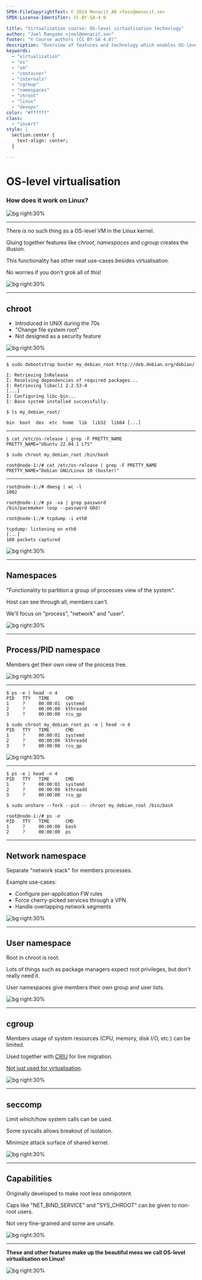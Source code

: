 ```yaml
---
SPDX-FileCopyrightText: © 2024 Menacit AB <foss@menacit.se>
SPDX-License-Identifier: CC-BY-SA-4.0

title: "Virtualisation course: OS-level virtualisation technology"
author: "Joel Rangsmo <joel@menacit.se>"
footer: "© Course authors (CC BY-SA 4.0)"
description: "Overview of features and technology which enables OS-level virtualisation on Linux"
keywords:
  - "virtualisation"
  - "os"
  - "vm"
  - "container"
  - "internals"
  - "cgroup"
  - "namespaces"
  - "chroot"
  - "linux"
  - "devops"
color: "#ffffff"
class:
  - "invert"
style: |
  section.center {
    text-align: center;
  }

---
```

<!-- _footer: "%ATTRIBUTION_PREFIX% Enrique Jiménez (CC BY-SA 2.0)" -->
# OS-level virtualisation
### How does it work on Linux?

![bg right:30%](images/19-silicon_wafer.jpg)

<!--
- We'll take a peak into which features of Linux that enable solutions like LXC and VZ to work

- Don't expect you to remember all details and commands, but these isolation features serves as
the for OS-level virtualisation security.
-->

---
<!-- _footer: "%ATTRIBUTION_PREFIX% Eric Nielsen (CC BY 2.0)" -->
There is no such thing as a OS-level VM in the Linux kernel.  
  
Gluing together features like _chroot_, _namespaces_ and _cgroup_ creates the illusion.  
  
This functionality has other neat use-cases besides virtualisation.

No worries if you don't grok all of this!

![bg right:30%](images/19-abandoned_house.jpg)

<!--
- There is no spoon

- Unlike OSes such as FreeBSD and Solaris, there is no kernel concept of a OS-level VM in Linux

- For better or worse, a hodgepodge of technologies are used together to build something that looks
like an OS on a real server

- The flip side of this is that the features can be used to achieve other kool things outside of
the system virtualisation space

- We won't cover all technologies, but rather focus on the core ones

Segue: We have to start some where, may as well travel back to the epoch...
-->

---
<!-- _footer: "%ATTRIBUTION_PREFIX% Dennis van Zuijlekom (CC BY-SA 2.0)" -->
## chroot
- Introduced in UNIX during the 70s
- "Change file system root"
- Not designed as a security feature

![bg right:30%](images/19-pdp.jpg)

<!--
- Somewhat mysterious origins

- Theory is that it was originally developed to aid development of new UNIX OS versions

- Syscall to change a process (and sub-processes) view of the file system three

- Prevent processes in chroot from accessing files outside of the specified directory

- Not designed for security, as were about to see

Segue: Probably makes more sense with an example...
-->

---
```
$ sudo debootstrap buster my_debian_root http://deb.debian.org/debian/

I: Retrieving InRelease 
I: Resolving dependencies of required packages...
I: Retrieving libacl1 2.2.53-4
[...]
I: Configuring libc-bin...
I: Base system installed successfully.
```

```
$ ls my_debian_root/

bin  boot  dev  etc  home  lib  lib32  lib64 [...]
```

<!--
- Debootstrap is a tool to download and "install" a Debian-based distribution into a directory

- Used by installers and similar during system setup

- In this example Debian 10 (codename "buster") is installed to the directory "my_debian_root"

- When listing files in the directory, we recognize these from the file system root ("/")

- This will serve as the base for our chroot
-->

---
```
$ cat /etc/os-release | grep -F PRETTY_NAME
PRETTY_NAME="Ubuntu 22.04.1 LTS"

$ sudo chroot my_debian_root /bin/bash

root@node-1:/# cat /etc/os-release | grep -F PRETTY_NAME
PRETTY_NAME="Debian GNU/Linux 10 (buster)"
```

<!--
- To show that this actually, OS information is printed on the host and in the chroot ("guest")

- The CLI program "chroot" uses the "chroot" syscall

- Spawn an interactive shell in the chroot (bash)

- Notice how the prompt change, this is Debian's default prompt

- The file "/etc/os-release" in the Debian chroot is actually "my_debian_root/etc/os-release"

Segue: This kind-of-works, we have some sort of proto-virtualisation going on here, but as I said
chroot was not designed as a security feature...
-->

---
<!-- _footer: "%ATTRIBUTION_PREFIX% Andrew Hart (CC BY-SA 2.0)" -->

```
root@node-1:/# dmesg | wc -l
1002

root@node-1:/# ps -xa | grep password
/bin/pacemaker loop --password G0d!

root@node-1:/# tcpdump -i eth0

tcpdump: listening on eth0
[...]
160 packets captured
```

![bg right:30%](images/19-broken_glass.jpg)

<!--
- The same kernel is shared inside and outside of the chroot

- root is still root and can list/kill/manipulate processes, read sensitive kernel logs, dump
network traffic, load kernel modules, restart the host, etc.

- The only thing that is isolated is the file system

Segue: How do we solve this? Kernel namespaces is a part of the solution...
-->

---
<!-- _footer: "%ATTRIBUTION_PREFIX% Torkild Retvedt (CC BY-SA 2.0)" -->
## Namespaces
"Functionality to partition a group of processes view of the system".  
  
Host can see through all, members can't.  

We'll focus on "process", "network" and "user".

![bg right:30%](images/19-cameleon.jpg)

<!--
- Since the early 2000s, the Linux kernels namespace functionality has grown organically

- Allows us to create new and isolated "views" of parts of the kernel, such as users, file systems,
network interfaces/routes processes

- Members in this case is one or more processes (including their sub-processes)

- Works like a one-way mirror, the host can see what is going on inside all namespaces, but their
members can only see things in their dedicated namespace(s)

- There are currently eight different ones and new ones are in development, we'll focus one the
ones that are most important and/or easy to understand

- Cgroup, IPC, Network, Mount, PID, Time, User, UTS

Segue: This is a bit complicated to explain, some examples may help...
-->

---
<!-- _footer: "%ATTRIBUTION_PREFIX% David J (CC BY 2.0)" -->
## Process/PID namespace
Members get their own view of the process tree.

![bg right:30%](images/19-tree.jpg)

<!--
- All programs that are started on a Linux system (processes) gets their own process ID (PID)

- The PIDs start from 1, which is the first program started upon boot and typically an init system
like systemd or OpenRC

- A user can view/kill/interact with their own processes, root can do it for all (by default)

- A malicious program could do bad thing with other processes

- The PID namespace gives it members it's own listing - a PID inside a NS may be 5 from the
perspective of the host, but 1 inside the namespace

- This means that namespace members can only mess with their own processes
-->

---
<!-- _footer: "%ATTRIBUTION_PREFIX% Helsinki Hacklab (CC BY 2.0)" -->
```
$ ps -e | head -n 4
PID   TTY   TIME      CMD
1     ?     00:00:01  systemd
2     ?     00:00:00  kthreadd
3     ?     00:00:00  rcu_gp

$ sudo chroot my_debian_root ps -e | head -n 4
PID   TTY   TIME      CMD
1     ?     00:00:01  systemd
2     ?     00:00:00  kthreadd
3     ?     00:00:00  rcu_gp
```

![bg right:30%](images/19-led_smile.jpg)

<!--
- Listing of processes inside and outside of the chroot, showing their the same
-->

---
```
$ ps -e | head -n 4
PID   TTY   TIME      CMD
1     ?     00:00:01  systemd
2     ?     00:00:00  kthreadd
3     ?     00:00:00  rcu_gp

$ sudo unshare --fork --pid -- chroot my_debian_root /bin/bash

root@node-1:/# ps -e
PID   TTY   TIME      CMD
1     ?     00:00:00  bash
2     ?     00:00:00  ps
```

<!--
- "unshare" and "nsenter" are two good CLI utilities for playing around with NSes

- In this case, we create a new PID namespace that the chroot command is executed in

- The example shows how PID 1 is different in these contexts 
-->

---
<!-- _footer: "%ATTRIBUTION_PREFIX% Dave Herholz (CC BY-SA 2.0)" -->
## Network namespace
Separate "network stack" for members processes.  
  
Example use-cases:
- Configure per-application FW rules
- Force cherry-picked services through a VPN
- Handle overlapping network segments 

![bg right:30%](images/19-network_switches.jpg)

<!--
- The network namespace may be the most versatile one

- When a new network NS is created, no network devices are in it and it got it's own routing table,
firewall rules, etc

- We can either move one or more physical interfaces into the NS or virtual interface route through
the host namespace

- This is how OS-level guests are network isolated from each other, but very useful in other cases
as well as the slide says

TODO: Write better descriptions of non-virt use-cases
-->

---
<!-- _footer: "%ATTRIBUTION_PREFIX% Thierry Ehrmann (CC BY 2.0)" -->
## User namespace
Root in chroot is root.  
  
Lots of things such as package managers expect root privileges, but don't really need it.  
  
User namespaces give members their own group and user lists.

![bg right:30%](images/19-wireframe_head.jpg)

<!--
- Read the first sentence five times fast!

- As mentioned, root in the chroot can still mess with the shared kernel

- Many things expect to be run as root/UID 0, but don't usually need it as they only poke around on
the file system ("my_debian_root" in this case) and won't use dangerous/fancy kernel features

- Like the PID NS, members of a user NS get their own account list: UID 0 (root) for the NS members
may be UID 2031 on "the host"/outside of the NS

Segue: Could talk about NSes, let's move on to cgroups...
-->

---
<!-- _footer: "%ATTRIBUTION_PREFIX% Pete Seeger (CC BY 2.0)" -->
## cgroup
Members usage of system resources (CPU, memory, disk I/O, etc.) can be limited.  
  
Used together with [CRIU](https://criu.org/) for live migration.  
  
[Not just used for virtualisation](https://www.redhat.com/sysadmin/cgroups-part-four).

![bg right:30%](images/19-bonzai_tree.jpg)

<!--
- Control groups

- Limit how much resources a group of processes can use

- Possibility to pin the on specific CPU cores for example, which can be good for performance and
security (prevent "noisy neighbors" on the CPU core, keep cache warm/isolate)

- Supports a feature called checkpointing which can be used to snap the state of processes in a
cgroup - this state can be restored or migrated to another host (in some cases hehe) 

- Heavily used by systemd, all services and users run in their own cgroup to allow granular
resource measurements/restrictions. Also good if you wanna kill a service and don't leave zombie
process lying around (https://en.wikipedia.org/wiki/Zombie_process)
-->

---
<!-- _footer: "%ATTRIBUTION_PREFIX% Wendelin Jacober (CC0 1.0)" -->
## seccomp
Limit which/how system calls can be used.  
  
Some syscalls allows breakout of isolation.  
  
Minimize attack surface of shared kernel.  

![bg right:30%](images/19-telephone_booth.jpg)

<!--
- Mentioned system calls (syscalls) several times during the course: the way user applications tell
the kernel to do things, such as open files or network sockets

- x86_64 Linux expose over 300 different syscalls, some of which are simple and others with complex
configuration options (syscall arguments)

- Large attack surface, some are know to break isolation. We don't want a guest to be able to issue
a syscall that reboots the system, do we?

- As always, we want to limit the attack surface: most applications don't use too many of them any
way

- Some applications, like the Firefox rendering process, do this to sandbox itself and limit
potential things an attacker could do if compromised

Segue: We've talked about how OS-level virtualisation was partly introduced as making proper
multi-user/admin restrictions to tricky. Well, we've tried to do that also...
-->

---
<!-- _footer: "%ATTRIBUTION_PREFIX% Bengt Nyman (CC BY 2.0)" -->
## Capabilities 
Originally developed to make root less omnipotent.  
  
Caps like "NET\_BIND\_SERVICE" and "SYS\_CHROOT" can be given to non-root users.  
  
Not very fine-grained and some are unsafe.

![bg right:30%](images/19-cg_16.jpg)

<!--
- Does root in all cases need to be able to do everything?

- Doesn't it seem stupid to give a user root privileges if they "only" need to modify network
settings?

- Capabilities can be given/taken away from processes, including root processes

- It can also be configured as an extended attribute for executable files

- A typical historic use-case was to run network services as root if they needed to listen to a
port beneath 1023 (https://www.w3.org/Daemon/User/Installation/PrivilegedPorts.html). This is an
unnecessary risk, as an attacker would often gain complete root access if the service was owned

- The capability "CAP_NET_BIND_SERVICE" also non-root processes to do this

- chroot normally requires root privs, but there exist a capability to change that

- The available caps often allow much more functionality than may be needed. Some like
"CAP_NET_ADMIN" have known flaws as it exposes functionality that can be used to gain unrestricted
root access. It's tricky to bolt on these types of restricts after a system has been built and the
interest in fixing it is limited

- Removing caps for a OS-level guest can minimize the kernel attack surface
-->

---
<!-- _footer: "%ATTRIBUTION_PREFIX% Stacy B.H (CC BY 2.0)" -->
**These and other features make up the beautiful mess we call OS-level virtualisation on Linux!**

![bg right:30%](images/19-panda.jpg)

<!--
- We've only scratched the surface, a lot of other things make up OS-level virt

- Could go more in-depth if interest and time exist

- Understand that it's a lot to take in, especially if you're not super comfortable with Linux

- As noted, you're not expected to remember all of this in detail. If you can only take away one
thing, that is OS-level virtualisation on Linux is comprised of several parts and not developed
as one feature, which will lead to some issues as we're about to see
-->
